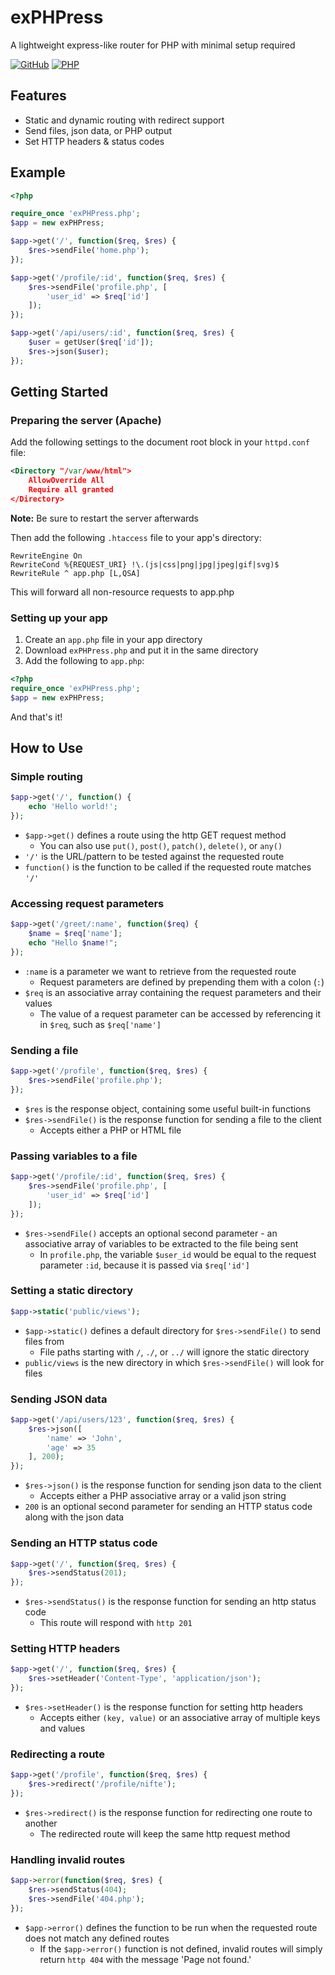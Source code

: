# exPHPress
A lightweight express-like router for PHP with minimal setup required

[![GitHub](https://img.shields.io/github/license/nifte/exPHPress.svg)](https://github.com/nifte/exPHPress/blob/master/LICENSE)
[![PHP](https://img.shields.io/badge/PHP-5.6%5E-blue.svg)](https://php.net/downloads.php)

## Features
- Static and dynamic routing with redirect support
- Send files, json data, or PHP output
- Set HTTP headers & status codes

## Example
```php
<?php

require_once 'exPHPress.php';
$app = new exPHPress;

$app->get('/', function($req, $res) {
    $res->sendFile('home.php');
});

$app->get('/profile/:id', function($req, $res) {
    $res->sendFile('profile.php', [
        'user_id' => $req['id']
    ]);
});

$app->get('/api/users/:id', function($req, $res) {
    $user = getUser($req['id']);
    $res->json($user);
});
```

## Getting Started
### Preparing the server (Apache)
Add the following settings to the document root block in your `httpd.conf` file:
```xml
<Directory "/var/www/html">
    AllowOverride All
    Require all granted
</Directory>
```
**Note:** Be sure to restart the server afterwards

Then add the following `.htaccess` file to your app's directory:
```
RewriteEngine On
RewriteCond %{REQUEST_URI} !\.(js|css|png|jpg|jpeg|gif|svg)$
RewriteRule ^ app.php [L,QSA]
```
This will forward all non-resource requests to app.php

### Setting up your app
1. Create an `app.php` file in your app directory
2. Download `exPHPress.php` and put it in the same directory
3. Add the following to `app.php`:
```php
<?php
require_once 'exPHPress.php';
$app = new exPHPress;
```
And that's it!

## How to Use
### Simple routing
```php
$app->get('/', function() {
    echo 'Hello world!';
});
```
- `$app->get()` defines a route using the http GET request method
	- You can also use `put()`, `post()`, `patch()`, `delete()`, or `any()`
- `'/'` is the URL/pattern to be tested against the requested route
- `function()` is the function to be called if the requested route matches `'/'`

### Accessing request parameters
```php
$app->get('/greet/:name', function($req) {
    $name = $req['name'];
    echo "Hello $name!";
});
```
- `:name` is a parameter we want to retrieve from the requested route
	- Request parameters are defined by prepending them with a colon (`:`)
- `$req` is an associative array containing the request parameters and their values
	- The value of a request parameter can be accessed by referencing it in `$req`, such as `$req['name']`

### Sending a file
```php
$app->get('/profile', function($req, $res) {
    $res->sendFile('profile.php');
});
```
- `$res` is the response object, containing some useful built-in functions
- `$res->sendFile()` is the response function for sending a file to the client
	- Accepts either a PHP or HTML file

### Passing variables to a file
```php
$app->get('/profile/:id', function($req, $res) {
    $res->sendFile('profile.php', [
        'user_id' => $req['id']
    ]);
});
```
- `$res->sendFile()` accepts an optional second parameter - an associative array of variables to be extracted to the file being sent
	- In `profile.php`, the variable `$user_id` would be equal to the request parameter `:id`, because it is passed via `$req['id']`

### Setting a static directory
```php
$app->static('public/views');
```
- `$app->static()` defines a default directory for `$res->sendFile()` to send files from
	- File paths starting with `/`, `./`, or `../` will ignore the static directory
- `public/views` is the new directory in which `$res->sendFile()` will look for files

### Sending JSON data
```php
$app->get('/api/users/123', function($req, $res) {
    $res->json([
        'name' => 'John',
        'age' => 35
    ], 200);
});
```
- `$res->json()` is the response function for sending json data to the client
	- Accepts either a PHP associative array or a valid json string
- `200` is an optional second parameter for sending an HTTP status code along with the json data

### Sending an HTTP status code
```php
$app->get('/', function($req, $res) {
    $res->sendStatus(201);
});
```
- `$res->sendStatus()` is the response function for sending an http status code
	- This route will respond with `http 201`

### Setting HTTP headers
```php
$app->get('/', function($req, $res) {
    $res->setHeader('Content-Type', 'application/json');
});
```
- `$res->setHeader()` is the response function for setting http headers
	- Accepts either `(key, value)` or an associative array of multiple keys and values
	
### Redirecting a route
```php
$app->get('/profile', function($req, $res) {
    $res->redirect('/profile/nifte');
});
```
- `$res->redirect()` is the response function for redirecting one route to another
	- The redirected route will keep the same http request method

### Handling invalid routes
```php
$app->error(function($req, $res) {
    $res->sendStatus(404);
    $res->sendFile('404.php');
});
```
- `$app->error()` defines the function to be run when the requested route does not match any defined routes
	- If the `$app->error()` function is not defined, invalid routes will simply return `http 404` with the message 'Page not found.'
